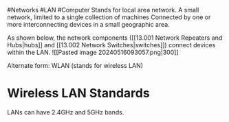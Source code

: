 #Networks #LAN #Computer 
Stands for local area network.
A small network, limited to a single collection of machines 
Connected by one or more interconnecting devices in a small geographic area.

As shown below, the network components ([[13.001 Network Repeaters and Hubs|hubs]] and [[13.002 Network Switches|switches]]) connect devices within the LAN.
![[Pasted image 20240516093057.png|300]]

Alternate form: WLAN (stands for wireless LAN)

# Wireless LAN Standards
LANs can have 2.4GHz and 5GHz bands.